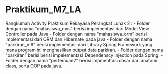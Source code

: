 # Praktikum_M7_LA
Rangkuman Activity Praktikum Rekayasa Perangkat Lunak 2 : 
	- Folder dengan nama "mahasiswa_mvs" berisi implementasi dari Model View Controller pada Java
 	- Folder dengan nama "mahasiswa_orm" berisi implementasi dari ORM dan Hibernate pada java
  	- Folder dengan nama "parkiran_m6" berisi implementasi dari Library Spring Framework yang mana program ini menghasilkan output data parkiran.
	- Folder dengan nama "parkiran" berisi berisi impelementasi Dependenscy Injection pada Spring.
 	- Folder dengan nama "pertemuan2" berisi impmenttasi dasar dari anatomi class, serta OOP pada java.
